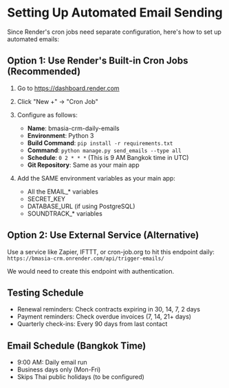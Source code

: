 # Setting Up Automated Email Sending

Since Render's cron jobs need separate configuration, here's how to set up automated emails:

## Option 1: Use Render's Built-in Cron Jobs (Recommended)

1. Go to https://dashboard.render.com
2. Click "New +" → "Cron Job"
3. Configure as follows:
   - **Name**: bmasia-crm-daily-emails
   - **Environment**: Python 3
   - **Build Command**: `pip install -r requirements.txt`
   - **Command**: `python manage.py send_emails --type all`
   - **Schedule**: `0 2 * * *` (This is 9 AM Bangkok time in UTC)
   - **Git Repository**: Same as your main app

4. Add the SAME environment variables as your main app:
   - All the EMAIL_* variables
   - SECRET_KEY
   - DATABASE_URL (if using PostgreSQL)
   - SOUNDTRACK_* variables

## Option 2: Use External Service (Alternative)

Use a service like Zapier, IFTTT, or cron-job.org to hit this endpoint daily:
`https://bmasia-crm.onrender.com/api/trigger-emails/`

We would need to create this endpoint with authentication.

## Testing Schedule

- Renewal reminders: Check contracts expiring in 30, 14, 7, 2 days
- Payment reminders: Check overdue invoices (7, 14, 21+ days)
- Quarterly check-ins: Every 90 days from last contact

## Email Schedule (Bangkok Time)

- 9:00 AM: Daily email run
- Business days only (Mon-Fri)
- Skips Thai public holidays (to be configured)